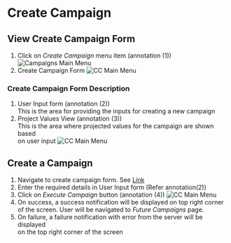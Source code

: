 
# Create Campaign

## View Create Campaign Form

1. Click on _Create Campaign_ menu item (annotation (1))  
![Campaigns Main Menu](/documentation/images/brand/createcampaign/viewall1.png)
2. Create Campaign Form
![CC Main Menu](/documentation/images/brand/createcampaign/viewall2.png)

### Create Campaign Form Description

1. User Input form (annotation (2))  
This is the area for providing the inputs for creating a new campaign
2. Project Values View (annotation (3))  
This is the area where projected values for the campaign are shown based  
on user input
![CC Main Menu](/documentation/images/brand/createcampaign/form1.png)


## Create a Campaign

1. Navigate to create campaign form. See [Link](#view-create-campaign-form)
2. Enter the required details in User Input form (Refer annotation(2))
3. Click on _Execute Campaign_ button (annotation (4))
![CC Main Menu](/documentation/images/brand/createcampaign/form2.png)
5. On success, a success notification will be displayed on top right corner of the screen.
User will be navigated to _Future Campaigns_ page.
6. On failure, a failure notification with error from the server will be displayed  
on the top right corner of the screen

